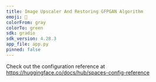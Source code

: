 ```yaml
---
title: Image Upscaler And Restoring GFPGAN Algorithm
emoji: 🦀
colorFrom: gray
colorTo: green
sdk: gradio
sdk_version: 4.28.3
app_file: app.py
pinned: false
---
```


Check out the configuration reference at https://huggingface.co/docs/hub/spaces-config-reference
